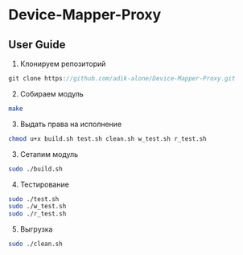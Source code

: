 # Device-Mapper-Proxy

## User Guide

1. Клонируем репозиторий
```c
git clone https://github.com/adik-alone/Device-Mapper-Proxy.git
```
2. Собираем модуль
```bash
make
```
3. Выдать права на исполнение
```bash
chmod u+x build.sh test.sh clean.sh w_test.sh r_test.sh
```
3. Сетапим модуль
```bash
sudo ./build.sh
```
4. Тестирование
```bash
sudo ./test.sh
sudo ./w_test.sh
sudo ./r_test.sh
```
5. Выгрузка
```bash
sudo ./clean.sh
```
